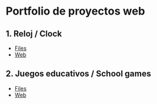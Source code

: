 # Portfolio de proyectos web

## 1. Reloj / Clock

- [Files](https://github.com/AsierCode/PortfolioWEB/tree/master/Reloj)  
- [Web](https://asiercode.github.io/PortfolioWEB/Reloj/index.html)

## 2. Juegos educativos / School games

- [Files](https://github.com/AsierCode/PortfolioWEB/tree/master/JuegosEducativos)  
- [Web](https://asiercode.github.io/PortfolioWEB/JuegosEducativos/index.html)
